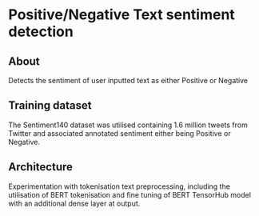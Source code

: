 # Positive/Negative Text sentiment detection
## About
Detects the sentiment of user inputted text as either Positive or Negative
## Training dataset
The Sentiment140 dataset was utilised containing 1.6 million tweets from Twitter and associated annotated sentiment either being Positive or Negative.
## Architecture
Experimentation with tokenisation text preprocessing, including the utilisation of BERT tokenisation and fine tuning of BERT TensorHub model with an additional dense layer at output.